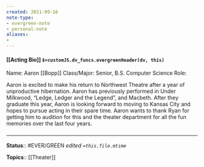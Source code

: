 ```yaml
---
created: 2021-09-16
note-type: 
- evergreen-note
- personal-note
aliases:
- 
---
```

#### [[Acting Bio]] `$=customJS.dv_funcs.evergreenHeader(dv, this)`

Name: Aaron [[Bopp]]
Class/Major: Senior, B.S. Computer Science
Role: 

Aaron is excited to make his return to Northwest Theatre after a year of unproductive hibernation. Aaron has previously performed in Under Milkwood, “Ledge, Ledger and the Legend”, and Macbeth. After they graduate this year, Aaron is looking forward to moving to Kansas City and hopes to pursue acting in their spare time. Aaron wants to thank Ryan for getting him to audition for this and the theater department for all the fun memories over the last four years.

### <hr class="footnote"/>

**Status**:: #EVER/GREEN 
*edited `=this.file.mtime`*

**Topics**:: [[Theater]]
	